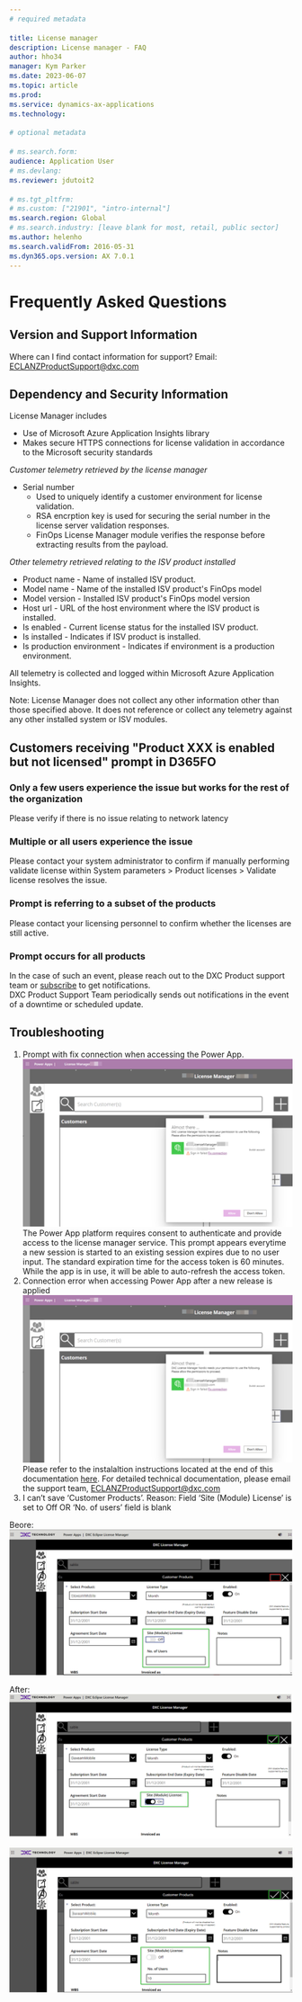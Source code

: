```yaml
---
# required metadata

title: License manager
description: License manager - FAQ
author: hho34
manager: Kym Parker
ms.date: 2023-06-07
ms.topic: article
ms.prod:
ms.service: dynamics-ax-applications
ms.technology:

# optional metadata

# ms.search.form:
audience: Application User
# ms.devlang:
ms.reviewer: jdutoit2

# ms.tgt_pltfrm:
# ms.custom: ["21901", "intro-internal"]
ms.search.region: Global
# ms.search.industry: [leave blank for most, retail, public sector]
ms.author: helenho
ms.search.validFrom: 2016-05-31
ms.dyn365.ops.version: AX 7.0.1
---
```


# Frequently Asked Questions

## Version and Support Information

Where can I find contact information for support?
Email: ECLANZProductSupport@dxc.com

## Dependency and Security Information

License Manager includes

- Use of Microsoft Azure Application Insights library
- Makes secure HTTPS connections for license validation in accordance to the Microsoft security standards

_Customer telemetry retrieved by the license manager_

- Serial number
  - Used to uniquely identify a customer environment for license validation.
  - RSA encrption key is used for securing the serial number in the license server validation responses.
  - FinOps License Manager module verifies the response before extracting results from the payload.

_Other telemetry retrieved relating to the ISV product installed_

- Product name - Name of installed ISV product.
- Model name - Name of the installed ISV product's FinOps model
- Model version - Installed ISV product's FinOps model version
- Host url - URL of the host environment where the ISV product is installed.
- Is enabled - Current license status for the installed ISV product.
- Is installed - Indicates if ISV product is installed.
- Is production environment - Indicates if environment is a production environment.

All telemetry is collected and logged within Microsoft Azure Application Insights.

Note: License Manager does not collect any other information other than those specified above. It does not reference or collect any telemetry against any other installed system or ISV modules.

## Customers receiving "Product XXX is enabled but not licensed" prompt in D365FO

### Only a few users experience the issue but works for the rest of the organization

Please verify if there is no issue relating to network latency

### Multiple or all users experience the issue

Please contact your system administrator to confirm if manually performing validate license within System parameters > Product licenses > Validate license resolves the issue.

### Prompt is referring to a subset of the products

Please contact your licensing personnel to confirm whether the licenses are still active.

### Prompt occurs for all products

In the case of such an event, please reach out to the DXC Product support team or [subscribe](./MARKETING-COMMUNICATIONS/subscribe.html) to get notifications.  
DXC Product Support Team periodically sends out notifications in the event of a downtime or scheduled update.

## Troubleshooting

1. Prompt with fix connection when accessing the Power App.  
   ![License Manager PowerApp Connection Failure](IMAGES/PowerAppConnectionFailure.png "PowerAppConnectionFailure")
   The Power App platform requires consent to authenticate and provide access to the license manager service. This prompt appears everytime a new session is started to an existing session expires due to no user input. The standard expiration time for the access token is 60 minutes. While the app is in use, it will be able to auto-refresh the access token.
1. Connection error when accessing Power App after a new release is applied
   ![License Manager PowerApp Connection Failure](IMAGES/PowerAppConnectionFailure.png "PowerAppConnectionFailure")
   Please refer to the instalaltion instructions located at the end of this documentation [here](./PowerApp.md). For detailed technical documentation, please email the support team, ECLANZProductSupport@dxc.com
1. I can’t save ‘Customer Products’.
   Reason: Field ‘Site (Module) License’ is set to Off OR ‘No. of users’ field is blank

Beore:
![RFQ](IMAGES/CustomerProduct.png "CustomerProduct")

After:
![RFQ](IMAGES/CustomerProductAfter.png "CustomerProductAfter")

![RFQ](IMAGES/CustomerProductAfterOn.png "CustomerProductAfterOn")
